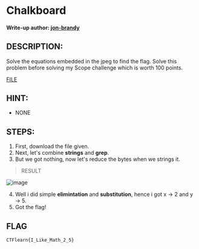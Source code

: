 # Chalkboard
#### Write-up author: [jon-brandy](https://github.com/jon-brandy)
## DESCRIPTION:
Solve the equations embedded in the jpeg to find the flag. Solve this problem before solving my Scope challenge which is worth 100 points.

[FILE](https://github.com/Bread-Yolk/ctflearnwu/blob/c27de35cbc60fdc349d7a292dcbbd0bab1ade615/Assets/Forensic/Chalkboard/math.jpg)

## HINT:
- NONE
## STEPS:
1. First, download the file given.
2. Next, let's combine **strings** and **grep**.
3. But we got nothing, now let's reduce the bytes when we strings it.

> RESULT

![image](https://user-images.githubusercontent.com/70703371/193043873-3cdd1ab1-6bd5-4db1-8ce5-cb6411e95c8d.png)


4. Well i did simple **elimintation** and **substitution**, hence i got x -> 2 and y -> 5.
5. Got the flag!

## FLAG

```
CTFlearn{I_Like_Math_2_5}
```

